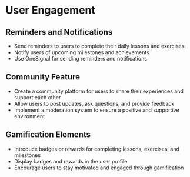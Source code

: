 # User Engagement

## Reminders and Notifications
- Send reminders to users to complete their daily lessons and exercises
- Notify users of upcoming milestones and achievements
- Use OneSignal for sending reminders and notifications

## Community Feature
- Create a community platform for users to share their experiences and support each other
- Allow users to post updates, ask questions, and provide feedback
- Implement a moderation system to ensure a positive and supportive environment

## Gamification Elements
- Introduce badges or rewards for completing lessons, exercises, and milestones
- Display badges and rewards in the user profile
- Encourage users to stay motivated and engaged through gamification

